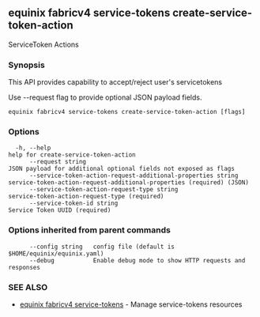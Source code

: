 ## equinix fabricv4 service-tokens create-service-token-action

ServiceToken Actions

### Synopsis

This API provides capability to accept/reject user's servicetokens

Use --request flag to provide optional JSON payload fields.

```
equinix fabricv4 service-tokens create-service-token-action [flags]
```

### Options

```
  -h, --help                                                        help for create-service-token-action
      --request string                                              JSON payload for additional optional fields not exposed as flags
      --service-token-action-request-additional-properties string   service-token-action-request-additional-properties (required) (JSON)
      --service-token-action-request-type string                    service-token-action-request-type (required)
      --service-token-id string                                     Service Token UUID (required)
```

### Options inherited from parent commands

```
      --config string   config file (default is $HOME/equinix/equinix.yaml)
      --debug           Enable debug mode to show HTTP requests and responses
```

### SEE ALSO

* [equinix fabricv4 service-tokens](equinix_fabricv4_service-tokens.md)	 - Manage service-tokens resources

